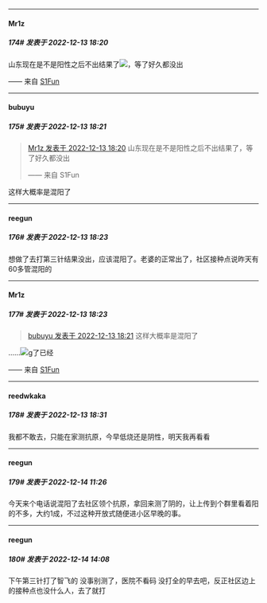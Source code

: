 

*****

####  Mr1z  
##### 174#       发表于 2022-12-13 18:20

山东现在是不是阳性之后不出结果了<img src="https://static.saraba1st.com/image/smiley/face2017/004.gif" referrerpolicy="no-referrer">，等了好久都没出

—— 来自 [S1Fun](https://s1fun.koalcat.com)

*****

####  bubuyu  
##### 175#       发表于 2022-12-13 18:21

<blockquote><a href="httphttps://bbs.saraba1st.com/2b/forum.php?mod=redirect&amp;goto=findpost&amp;pid=58924192&amp;ptid=2056123" target="_blank">Mr1z 发表于 2022-12-13 18:20</a>
山东现在是不是阳性之后不出结果了，等了好久都没出

—— 来自 S1Fun</blockquote>
这样大概率是混阳了

*****

####  reegun  
##### 176#       发表于 2022-12-13 18:23

想做了去打第三针结果没出，应该混阳了。老婆的正常出了，社区接种点说昨天有60多管混阳的

*****

####  Mr1z  
##### 177#       发表于 2022-12-13 18:23

<blockquote><a href="httphttps://bbs.saraba1st.com/2b/forum.php?mod=redirect&amp;goto=findpost&amp;pid=58924198&amp;ptid=2056123" target="_blank">bubuyu 发表于 2022-12-13 18:21</a>
这样大概率是混阳了</blockquote>
……<img src="https://static.saraba1st.com/image/smiley/face2017/002.png" referrerpolicy="no-referrer">g了已经

—— 来自 [S1Fun](https://s1fun.koalcat.com)



*****

####  reedwkaka  
##### 178#       发表于 2022-12-13 18:31

我都不敢去，只能在家测抗原，今早低烧还是阴性，明天我再看看



*****

####  reegun  
##### 179#       发表于 2022-12-14 11:26

今天来个电话说混阳了去社区领个抗原，拿回来测了阴的，让上传到个群里看着阳的不多，大约1成，不过这种开放式随便进小区早晚的事。



*****

####  reegun  
##### 180#       发表于 2022-12-14 14:08

下午第三针打了智飞的
没事别测了，医院不看码
没打全的早去吧，反正社区边上的接种点也没什么人，去了就打

